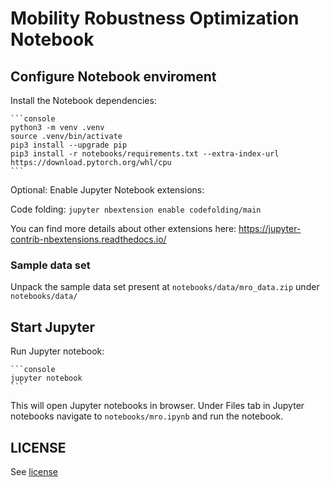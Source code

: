 # Mobility Robustness Optimization Notebook

## Configure Notebook enviroment

Install the Notebook dependencies:

    ```console
    python3 -m venv .venv
    source .venv/bin/activate
    pip3 install --upgrade pip
    pip3 install -r notebooks/requirements.txt --extra-index-url https://download.pytorch.org/whl/cpu
    ```

Optional: Enable Jupyter Notebook extensions:

Code folding: `jupyter nbextension enable codefolding/main`

You can find more details about other extensions here:
<https://jupyter-contrib-nbextensions.readthedocs.io/>

### Sample data set

Unpack the sample data set present at `notebooks/data/mro_data.zip` under `notebooks/data/`

## Start Jupyter

Run Jupyter notebook:

    ```console
    jupyter notebook
    ```

This will open Jupyter notebooks in browser. Under Files tab in Jupyter notebooks navigate to `notebooks/mro.ipynb` and run the notebook.

## LICENSE

See [license](LICENSE)

